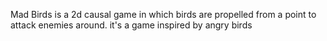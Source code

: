 Mad Birds is a 2d causal game in which birds are propelled from a point to attack enemies around.
it's a game inspired by angry birds 
